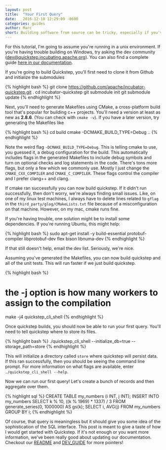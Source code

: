 ```yaml
---
layout: post
title:  "Your First Query"
date:   2016-12-10 12:29:09 -0600
categories: guides
author: Marc
short: Building software from source can be tricky, especially if you've never used the project's build tools before. In this post, we'll step through how to get started with Quickstep.
---
```

For this tutorial, I'm going to assume you're running in a unix environment. If you're having trouble building on Windows, try asking the dev community (<dev@quickstep.incubating.apache.org>). You can also find a complete guide [here in our documentation](https://github.com/cramja/incubator-quickstep/blob/master/BUILDING.md).

If you're going to build Quickstep, you'll first need to clone it from Github and initialize the submodules

{% highlight bash %}
git clone https://github.com/apache/incubator-quickstep.git .
cd incubator-quickstep
git submodule init
git submodule update
{% endhighlight %}

Next, you'll need to generate Makefiles using CMake, a cross-platform build tool that's popular for building c++ projects. You'll need a version at least as new as **2.8.6**. (You can check with `cmake -v`). If you have a later version, try generating the Makefiles like

{% highlight bash %}
cd build
cmake -DCMAKE_BUILD_TYPE=Debug ..
{% endhighlight %}

Note the weird flag `-DCMAKE_BUILD_TYPE=Debug`. This is telling cmake to use, you guessed it, a debug configuration for the build. This automatically includes flags in the generated Makefiles to include debug symbols and turn on optional checks and log statements in the code. There's tons more flags, but only a few which we commonly use. Mostly I just change the  `CMAKE_CXX_COMPILER` and `CMAKE_C_COMPILER`. These flags control the compiler and I prefer clang++ and clang.

If cmake ran successfully you can now build quickstep. If it didn't run successfully, then don't worry, we're always finding small issues. Like, on one of my linux test machines, I always have to delete lines related to `gflag` in the `third_party/glog/CMakeLists.txt` file because of a misconfiguration on that machine. However, on my mac, cmake runs fine.

If you're having trouble, one solution might be to install some dependencies. If you're running Ubuntu, this might help:

{% highlight bash %}
sudo apt-get install -y build-essential protobuf-compiler libprotobuf-dev flex bison libnuma-dev
{% endhighlight %}

If that still doesn't help, email the dev list. Seriously, we're nice.

Assuming you've generated the Makefiles, you can now build quickstep and all of the unit tests. This will run faster if we just build quickstep.

{% highlight bash %}
# the -j option is how many workers to assign to the compilation
make -j4 quickstep_cli_shell
{% endhighlight %}

Once quickstep builds, you should now be able to run your first query. You'll need to tell quickstep where to store its files.

{% highlight bash %}
./quickstep_cli_shell --initialize_db=true --storage_path=store
{% endhighlight %}

This will initialize a directory called `store` where quickstep will persist data. If this ran successfully, then you should be seeing the command line prompt. For more information on what flags are available, enter `./quickstep_cli_shell --help`.

Now we can run our first query! Let's create a bunch of records and then aggregate over them.

{% highlight sql %}
CREATE TABLE my_numbers (i INT, j INT);
INSERT INTO my_numbers SELECT k % 10, ((k % 1969) * 1337) / 3 FROM generate_series(0, 1000000) AS gs(k);
SELECT i, AVG(j) FROM my_numbers GROUP BY i;
{% endhighlight %}

Of course, that query is meaningless but it should give you some idea of the sophistication of the SQL interface. This post is meant to give a taste of how I would get started with Quickstep. If it's not enough or you want more information, we've been really good about updating our documentation. Checkout our [README](https://github.com/apache/incubator-quickstep/blob/master/README.md) and [DEV_GUIDE](https://github.com/apache/incubator-quickstep/blob/master/DEV_README.md) for more pointers!

